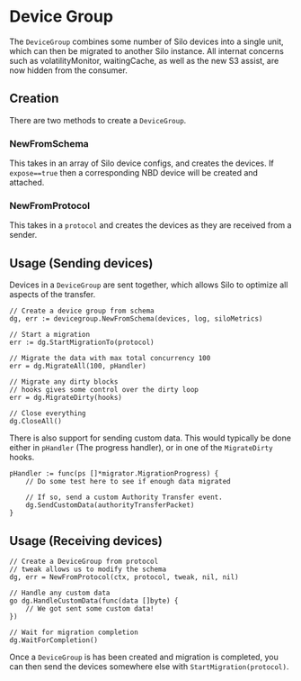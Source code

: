 # Device Group

The `DeviceGroup` combines some number of Silo devices into a single unit, which can then be migrated to another Silo instance.
All internat concerns such as volatilityMonitor, waitingCache, as well as the new S3 assist, are now hidden from the consumer.

## Creation

There are two methods to create a `DeviceGroup`.

### NewFromSchema

This takes in an array of Silo device configs, and creates the devices. If `expose==true` then a corresponding NBD device will be created and attached.

### NewFromProtocol

This takes in a `protocol` and creates the devices as they are received from a sender.

## Usage (Sending devices)

Devices in a `DeviceGroup` are sent together, which allows Silo to optimize all aspects of the transfer.

    // Create a device group from schema
	dg, err := devicegroup.NewFromSchema(devices, log, siloMetrics)

    // Start a migration
	err := dg.StartMigrationTo(protocol)

    // Migrate the data with max total concurrency 100
	err = dg.MigrateAll(100, pHandler)

    // Migrate any dirty blocks
    // hooks gives some control over the dirty loop
	err = dg.MigrateDirty(hooks)

    // Close everything
    dg.CloseAll()

There is also support for sending custom data. This would typically be done either in `pHandler` (The progress handler), or in one of the `MigrateDirty` hooks.

    pHandler := func(ps []*migrator.MigrationProgress) {
        // Do some test here to see if enough data migrated

        // If so, send a custom Authority Transfer event.
        dg.SendCustomData(authorityTransferPacket)
    }

## Usage (Receiving devices)

    // Create a DeviceGroup from protocol
    // tweak allows us to modify the schema
	dg, err = NewFromProtocol(ctx, protocol, tweak, nil, nil)

    // Handle any custom data
	go dg.HandleCustomData(func(data []byte) {
        // We got sent some custom data!
    })

    // Wait for migration completion
	dg.WaitForCompletion()

Once a `DeviceGroup` is has been created and migration is completed, you can then send the devices somewhere else with `StartMigration(protocol)`.